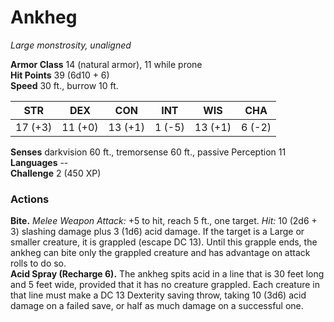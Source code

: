 # Ankheg 
_Large monstrosity, unaligned_

**Armor Class** 14 (natural armor), 11 while prone    
**Hit Points** 39 (6d10 + 6)    
**Speed** 30 ft., burrow 10 ft. 

| STR      | DEX     | CON      | INT     | WIS     | CHA     |
|----------|---------|----------|---------|---------|---------|
| 17 (+3)  | 11 (+0) | 13 (+1)  | 1 (-5)  | 13 (+1) | 6 (-2)  |

**Senses** darkvision 60 ft., tremorsense 60 ft., passive Perception 11    
**Languages** --    
**Challenge** 2 (450 XP) 

### Actions 
**Bite.** _Melee Weapon Attack:_ +5 to hit, reach 5 ft., one target. _Hit:_ 10 (2d6 + 3) slashing damage plus 3 (1d6) acid damage. If the target is a Large or smaller creature, it is grappled (escape DC 13). Until this grapple ends, the ankheg can bite only the grappled creature and has advantage on attack rolls to do so.    
**Acid Spray (Recharge 6).** The ankheg spits acid in a line that is 30 feet long and 5 feet wide, provided that it has no creature grappled. Each creature in that line must make a DC 13 Dexterity saving throw, taking 10 (3d6) acid damage on a failed save, or half as much damage on a successful one. 
